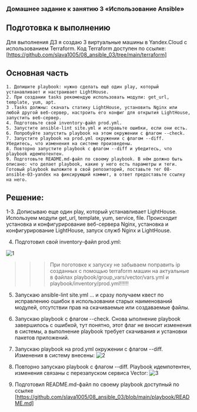 ### Домашнее задание к занятию 3 «Использование Ansible»
## Подготовка к выполнению
Для выполнения ДЗ я создаю 3 виртуальные машины в Yandex.Cloud с использованием Terraform.
Код Terraform доступен по ссылке: [https://github.com/slava1005/08_ansible_03/tree/main/terraform]

## Основная часть
```
1. Допишите playbook: нужно сделать ещё один play, который устанавливает и настраивает LightHouse.
2. При создании tasks рекомендую использовать модули: get_url, template, yum, apt.
3 .Tasks должны: скачать статику LightHouse, установить Nginx или любой другой веб-сервер, настроить его конфиг для открытия LightHouse, запустить веб-сервер.
4. Подготовьте свой inventory-файл prod.yml.
5. Запустите ansible-lint site.yml и исправьте ошибки, если они есть.
6. Попробуйте запустить playbook на этом окружении с флагом --check.
7. Запустите playbook на prod.yml окружении с флагом --diff. Убедитесь, что изменения на системе произведены.
8. Повторно запустите playbook с флагом --diff и убедитесь, что playbook идемпотентен.
9. Подготовьте README.md-файл по своему playbook. В нём должно быть описано: что делает playbook, какие у него есть параметры и теги.
Готовый playbook выложите в свой репозиторий, поставьте тег 08-ansible-03-yandex на фиксирующий коммит, в ответ предоставьте ссылку на него.
```
## Решение:
1-3. Дописываю еще один play, который устанавливает LightHouse. Используем модули get_url, template, yum, service, file. 
Происходит установка и конфигурирование веб-сервера Nginx, установка и конфигурирование LightHouse, запуск служб Nginx и LightHouse.

4. Подготовил свой inventory-файл prod.yml:

![1](https://github.com/user-attachments/assets/fdfc750e-78dd-4f71-9fa1-5ceb8e272ad2)

>>> При поготовке к запуску не забываем поправить ip созданных с помощью terraform машин на актуальные в файлах playbook/group_vars/vector/vars.yml и playbook/inventory/prod.yml!!!!!! 

5. Запускаю ansible-lint site.yml ... и сразу получаем квест по исправлению ошибок в использовании старых наименований модулей, отсутствии прав на скачиваемые или создаваемые файлы.

6. Запускаю playbook с флагом --check. Снова ыполнение playbook завершилось с ошибкой, тут понятно, этот флаг не вносит изменения в системы, а выполнение playbook требует скачивания и установки пакетов приложений.

7. Запускаю playbook на prod.yml окружении с флагом --diff. Изменения в систему внесены:
![2](https://github.com/user-attachments/assets/a75ccac5-a806-43ab-a82b-f9c733f10933)



8. Повторно запускаю playbook с флагом --diff. Playbook идемпотентен, изменения связаны с перезапуском сервиса Vector:
![3](https://github.com/user-attachments/assets/d3972ebe-6e21-499d-b1a9-cde558ca4f0a)


9. Подготовил README.md-файл по своему playbook доступный по ссылке [https://github.com/slava1005/08_ansible_03/blob/main/playbook/README.md]
